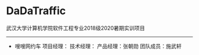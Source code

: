# DaDaTraffic
武汉大学计算机学院软件工程专业2018级2020暑期实训项目
****************************************************

* 嗖嗖网约车
项目经理：
技术经理：
产品经理：张朝勋
团队成员：施武轩